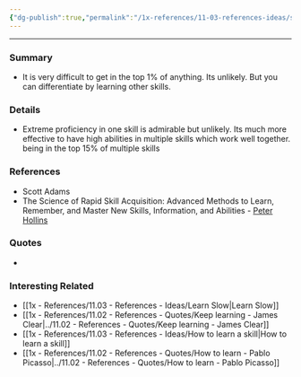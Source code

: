 ```yaml
---
{"dg-publish":true,"permalink":"/1x-references/11-03-references-ideas/skill-stacking/","dgHomeLink":true,"dgPassFrontmatter":false,"dgShowBacklinks":true,"dgShowLocalGraph":false,"dgShowInlineTitle":true}
---
```


---

### Summary
- It is very difficult to get in the top 1% of anything. Its unlikely. But you can differentiate by learning other skills.

### Details
- Extreme proficiency in one skill is admirable but unlikely. Its much more effective to have high abilities in multiple skills which work well together. being in the top 15% of multiple skills

### References
- Scott Adams
- The Science of Rapid Skill Acquisition: Advanced Methods to Learn, Remember, and Master New Skills, Information, and Abilities - [Peter Hollins](https://www.goodreads.com/author/show/16593818.Peter_Hollins)

### Quotes
-

### Interesting Related
- [[1x - References/11.03 - References - Ideas/Learn Slow|Learn Slow]]
- [[1x - References/11.02 - References - Quotes/Keep learning - James Clear|../11.02 - References - Quotes/Keep learning - James Clear]]
- [[1x - References/11.03 - References - Ideas/How to learn a skill|How to learn a skill]]
- [[1x - References/11.02 - References - Quotes/How to learn - Pablo Picasso|../11.02 - References - Quotes/How to learn - Pablo Picasso]]